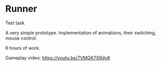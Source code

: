 # Runner

Test task

A very simple prototype. Implementation of animations, their switching, mouse control.

6 hours of work.


Gameplay video:
https://youtu.be/7VMGK7XRdy8
